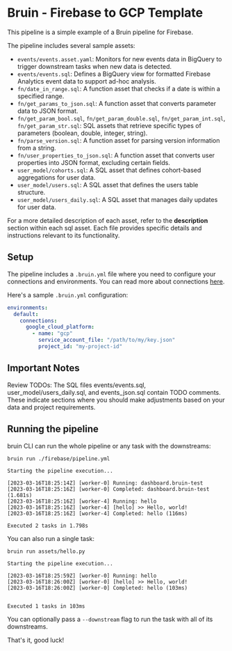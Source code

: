 # Bruin - Firebase to GCP Template

This pipeline is a simple example of a Bruin pipeline for Firebase. 

The pipeline includes several sample assets:

- `events/events.asset.yaml`: Monitors for new events data in BigQuery to trigger downstream tasks when new data is detected.
- `events/events.sql`: Defines a BigQuery view for formatted Firebase Analytics event data to support ad-hoc analysis.
- `fn/date_in_range.sql`: A function asset that checks if a date is within a specified range.
- `fn/get_params_to_json.sql`: A function asset that converts parameter data to JSON format.
- `fn/get_param_bool.sql`, `fn/get_param_double.sql`, `fn/get_param_int.sql`, `fn/get_param_str.sql`: SQL assets that retrieve specific types of parameters (boolean, double, integer, string).
- `fn/parse_version.sql`: A function asset for parsing version information from a string.
- `fn/user_properties_to_json.sql`: A function asset that converts user properties into JSON format, excluding certain fields.
- `user_model/cohorts.sql`: A SQL asset that defines cohort-based aggregations for user data.
- `user_model/users.sql`: A SQL asset that defines the users table structure.
- `user_model/users_daily.sql`: A SQL asset that manages daily updates for user data.

For a more detailed description of each asset, refer to the **description** section within each sql asset. Each file provides specific details and instructions relevant to its functionality.

## Setup
The pipeline includes a `.bruin.yml` file where you need to configure your connections and environments. You can read more about connections [here](https://bruin-data.github.io/bruin/connections/overview.html).

Here's a sample `.bruin.yml` configuration:

```yaml
environments:
  default:
    connections:
      google_cloud_platform:
        - name: "gcp"
          service_account_file: "/path/to/my/key.json"
          project_id: "my-project-id"
 ```         
          
##  Important Notes
Review TODOs: The SQL files events/events.sql, user_model/users_daily.sql, and events_json.sql contain TODO comments. These indicate sections where you should make adjustments based on your data and project requirements.


## Running the pipeline

bruin CLI can run the whole pipeline or any task with the downstreams:

```shell
bruin run ./firebase/pipeline.yml
```

```shell
Starting the pipeline execution...

[2023-03-16T18:25:14Z] [worker-0] Running: dashboard.bruin-test
[2023-03-16T18:25:16Z] [worker-0] Completed: dashboard.bruin-test (1.681s)
[2023-03-16T18:25:16Z] [worker-4] Running: hello
[2023-03-16T18:25:16Z] [worker-4] [hello] >> Hello, world!
[2023-03-16T18:25:16Z] [worker-4] Completed: hello (116ms)

Executed 2 tasks in 1.798s
```

You can also run a single task:

```shell
bruin run assets/hello.py                            
```

```shell
Starting the pipeline execution...

[2023-03-16T18:25:59Z] [worker-0] Running: hello
[2023-03-16T18:26:00Z] [worker-0] [hello] >> Hello, world!
[2023-03-16T18:26:00Z] [worker-0] Completed: hello (103ms)


Executed 1 tasks in 103ms
```

You can optionally pass a `--downstream` flag to run the task with all of its downstreams.

That's it, good luck!
